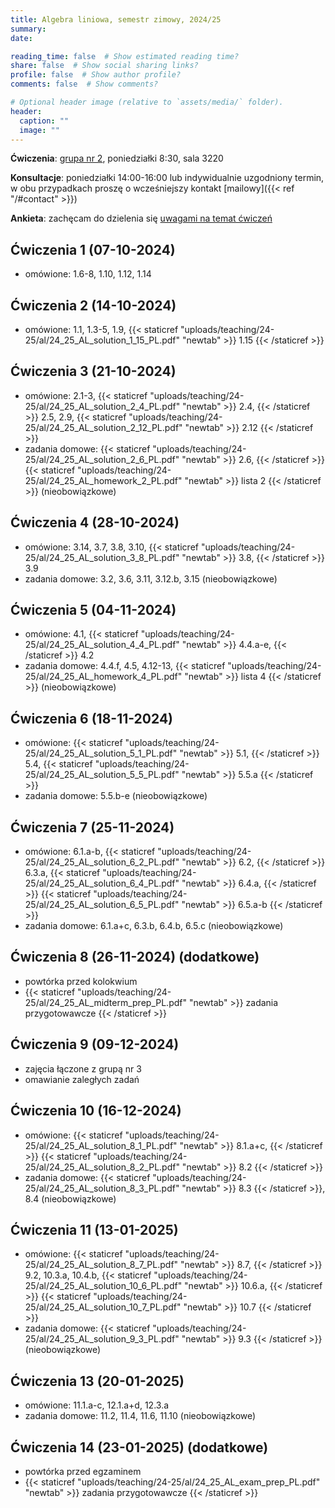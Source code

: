 ```yaml
---
title: Algebra liniowa, semestr zimowy, 2024/25
summary: 
date: 

reading_time: false  # Show estimated reading time?
share: false  # Show social sharing links?
profile: false  # Show author profile?
comments: false  # Show comments?

# Optional header image (relative to `assets/media/` folder).
header:
  caption: ""
  image: ""
---
```


**Ćwiczenia**: [grupa nr 2](https://usosweb.mimuw.edu.pl/kontroler.php?_action=katalog2/przedmioty/pokazZajecia&zaj_cyk_id=539777&gr_nr=2), poniedziałki 8:30, sala 3220

**Konsultacje**: poniedziałki 14:00-16:00 lub indywidualnie uzgodniony termin, w obu przypadkach proszę o wcześniejszy kontakt [mailowy]({{< ref "/#contact" >}})

**Ankieta**: zachęcam do dzielenia się [uwagami na temat ćwiczeń](https://docs.google.com/forms/d/e/1FAIpQLSfSoMb8Fyt6cVvc0bmzPR_cv38ibVP3MYOKfQvMBZvOqDjJ5A/viewform?usp=sf_link)

## Ćwiczenia 1 (07-10-2024)
- omówione: 1.6-8, 1.10, 1.12, 1.14

## Ćwiczenia 2 (14-10-2024)
- omówione: 1.1, 1.3-5, 1.9, {{< staticref "uploads/teaching/24-25/al/24_25_AL_solution_1_15_PL.pdf" "newtab" >}} 1.15 {{< /staticref >}}

## Ćwiczenia 3 (21-10-2024)
- omówione: 2.1-3, {{< staticref "uploads/teaching/24-25/al/24_25_AL_solution_2_4_PL.pdf" "newtab" >}} 2.4, {{< /staticref >}} 2.5, 2.9, {{< staticref "uploads/teaching/24-25/al/24_25_AL_solution_2_12_PL.pdf" "newtab" >}} 2.12 {{< /staticref >}}
- zadania domowe: {{< staticref "uploads/teaching/24-25/al/24_25_AL_solution_2_6_PL.pdf" "newtab" >}} 2.6, {{< /staticref >}} {{< staticref "uploads/teaching/24-25/al/24_25_AL_homework_2_PL.pdf" "newtab" >}} lista 2 {{< /staticref >}} (nieobowiązkowe)

## Ćwiczenia 4 (28-10-2024)
- omówione: 3.14, 3.7, 3.8, 3.10, {{< staticref "uploads/teaching/24-25/al/24_25_AL_solution_3_8_PL.pdf" "newtab" >}} 3.8, {{< /staticref >}} 3.9
- zadania domowe: 3.2, 3.6, 3.11, 3.12.b, 3.15 (nieobowiązkowe) 

## Ćwiczenia 5 (04-11-2024)
- omówione: 4.1, {{< staticref "uploads/teaching/24-25/al/24_25_AL_solution_4_4_PL.pdf" "newtab" >}} 4.4.a-e, {{< /staticref >}} 4.2
- zadania domowe: 4.4.f, 4.5, 4.12-13, {{< staticref "uploads/teaching/24-25/al/24_25_AL_homework_4_PL.pdf" "newtab" >}} lista 4 {{< /staticref >}} (nieobowiązkowe)

## Ćwiczenia 6 (18-11-2024)
- omówione: {{< staticref "uploads/teaching/24-25/al/24_25_AL_solution_5_1_PL.pdf" "newtab" >}} 5.1, {{< /staticref >}} 5.4, {{< staticref "uploads/teaching/24-25/al/24_25_AL_solution_5_5_PL.pdf" "newtab" >}} 5.5.a {{< /staticref >}}
- zadania domowe: 5.5.b-e (nieobowiązkowe)

## Ćwiczenia 7 (25-11-2024)
- omówione: 6.1.a-b, {{< staticref "uploads/teaching/24-25/al/24_25_AL_solution_6_2_PL.pdf" "newtab" >}} 6.2, {{< /staticref >}} 6.3.a, {{< staticref "uploads/teaching/24-25/al/24_25_AL_solution_6_4_PL.pdf" "newtab" >}} 6.4.a, {{< /staticref >}} {{< staticref "uploads/teaching/24-25/al/24_25_AL_solution_6_5_PL.pdf" "newtab" >}} 6.5.a-b {{< /staticref >}}
- zadania domowe: 6.1.a+c, 6.3.b, 6.4.b, 6.5.c (nieobowiązkowe)

## Ćwiczenia 8 (26-11-2024) (dodatkowe)
- powtórka przed kolokwium
- {{< staticref "uploads/teaching/24-25/al/24_25_AL_midterm_prep_PL.pdf" "newtab" >}} zadania przygotowawcze {{< /staticref >}}

## Ćwiczenia 9 (09-12-2024)
- zajęcia łączone z grupą nr 3
- omawianie zaległych zadań

## Ćwiczenia 10 (16-12-2024)
- omówione: {{< staticref "uploads/teaching/24-25/al/24_25_AL_solution_8_1_PL.pdf" "newtab" >}} 8.1.a+c, {{< /staticref >}} {{< staticref "uploads/teaching/24-25/al/24_25_AL_solution_8_2_PL.pdf" "newtab" >}} 8.2 {{< /staticref >}}
- zadania domowe: {{< staticref "uploads/teaching/24-25/al/24_25_AL_solution_8_3_PL.pdf" "newtab" >}} 8.3 {{< /staticref >}}, 8.4 (nieobowiązkowe)

## Ćwiczenia 11 (13-01-2025)
- omówione: {{< staticref "uploads/teaching/24-25/al/24_25_AL_solution_8_7_PL.pdf" "newtab" >}} 8.7, {{< /staticref >}} 9.2, 10.3.a, 10.4.b, {{< staticref "uploads/teaching/24-25/al/24_25_AL_solution_10_6_PL.pdf" "newtab" >}} 10.6.a, {{< /staticref >}} {{< staticref "uploads/teaching/24-25/al/24_25_AL_solution_10_7_PL.pdf" "newtab" >}} 10.7 {{< /staticref >}}
- zadania domowe: {{< staticref "uploads/teaching/24-25/al/24_25_AL_solution_9_3_PL.pdf" "newtab" >}} 9.3 {{< /staticref >}} (nieobowiązkowe)

## Ćwiczenia 13 (20-01-2025)
- omówione: 11.1.a-c, 12.1.a+d, 12.3.a
- zadania domowe: 11.2, 11.4, 11.6, 11.10 (nieobowiązkowe)

## Ćwiczenia 14 (23-01-2025) (dodatkowe)
- powtórka przed egzaminem
- {{< staticref "uploads/teaching/24-25/al/24_25_AL_exam_prep_PL.pdf" "newtab" >}} zadania przygotowawcze {{< /staticref >}}



<!-- ## Ćwiczenia 2 (16-10-2023)
- omówione (seria 2): 1-3, {{< staticref "uploads/teaching/23-24/al/23_24_AL_solution_2_4_PL.pdf" "newtab" >}} 4 {{< /staticref >}}, 5, {{< staticref "uploads/teaching/23-24/al/23_24_AL_solution_2_6_PL.pdf" "newtab" >}} 6 {{< /staticref >}}, 9, {{< staticref "uploads/teaching/23-24/al/23_24_AL_solution_2_12_PL.pdf" "newtab" >}} 12 {{< /staticref >}}
- {{< staticref "uploads/teaching/23-24/al/23_24_AL_homework_2_PL.pdf" "newtab" >}} zadania domowe {{< /staticref >}} (nieobowiązkowe)

## Ćwiczenia 3 (23-10-2023)
- omówione (seria 3): 6, 7, {{< staticref "uploads/teaching/23-24/al/23_24_AL_solution_3_8_PL.pdf" "newtab" >}} 8 {{< /staticref >}}, 10, 14

## Ćwiczenia 4 (06-11-2023)
- omówione (seria 4): 1, 2, {{< staticref "uploads/teaching/23-24/al/23_24_AL_solution_4_4_PL.pdf" "newtab" >}} 4 {{< /staticref >}}
- {{< staticref "uploads/teaching/23-24/al/23_24_AL_homework_4_PL.pdf" "newtab" >}} zadania domowe {{< /staticref >}} (nieobowiązkowe)

## Ćwiczenia 5 (13-11-2023)
- omówione (seria 5): 1, 4, {{< staticref "uploads/teaching/23-24/al/23_24_AL_solution_5_5_PL.pdf" "newtab" >}} 5 {{< /staticref >}} (częściowo)

## Ćwiczenia 6 (20-11-2023)
- omówione (seria 6): 1, {{< staticref "uploads/teaching/23-24/al/23_24_AL_solution_6_2_PL.pdf" "newtab" >}} 2 {{< /staticref >}}, {{< staticref "uploads/teaching/23-24/al/23_24_AL_solution_6_4_PL.pdf" "newtab" >}} 4 {{< /staticref >}}

## Ćwiczenia 7 (20-11-2023) (dodatkowe)
- powtórka przed kolokwium
- {{< staticref "uploads/teaching/23-24/al/23_24_AL_midterm_prep_PL.pdf" "newtab" >}} zadania przygotowawcze {{< /staticref >}}
- omówione: {{< staticref "uploads/teaching/23-24/al/23_24_AL_solution_6_5_PL.pdf" "newtab" >}} 6.5 {{< /staticref >}} i 4, 6 z przygotowawczych -->
<!-- - od 14:15 do 16:00 w tej samej sali co ćwiczenia -->

<!-- ## Ćwiczenia 8 (27-11-2023)
- omówione: {{< staticref "uploads/teaching/23-24/al/23_24_AL_solution_midterm_exam_PL.pdf" "newtab" >}} zadania z kolokwium {{< /staticref >}}

## Ćwiczenia 9 (04-12-2023)
- omówione (seria 7): 2-5, 7, 9, 13

## Ćwiczenia 10 (18-12-2023)
- omówione (seria 8): {{< staticref "uploads/teaching/23-24/al/23_24_AL_solution_8_1_PL.pdf" "newtab" >}} 1 {{< /staticref >}}, {{< staticref "uploads/teaching/23-24/al/23_24_AL_solution_8_2_PL.pdf" "newtab" >}} 2 {{< /staticref >}}
- zadania domowe (seria 8): {{< staticref "uploads/teaching/23-24/al/23_24_AL_solution_8_3_PL.pdf" "newtab" >}} 3 {{< /staticref >}}, 4

## Ćwiczenia 11 (08-01-2024)
- omówione (seria 8): 7, (seria 9): 2, {{< staticref "uploads/teaching/23-24/al/23_24_AL_solution_9_3_PL.pdf" "newtab" >}} 3 {{< /staticref >}}

## Ćwiczenia 12 (15-01-2024)
- omówione (seria 10): 3, 4, 5, {{< staticref "uploads/teaching/23-24/al/23_24_AL_solution_10_6_PL.pdf" "newtab" >}} 6 {{< /staticref >}}, {{< staticref "uploads/teaching/23-24/al/23_24_AL_solution_10_7_PL.pdf" "newtab" >}} 7 {{< /staticref >}}

## Ćwiczenia 13 (22-01-2024)
- omówione (seria 11): 1, (seria 12): 1, 3

## Ćwiczenia 14 (29-01-2024) (dodatkowe)
- powtórka przed egzaminem
- {{< staticref "uploads/teaching/23-24/al/23_24_AL_exam_prep_PL.pdf" "newtab" >}} zadania przygotowawcze {{< /staticref >}}
- omówione: 1, 3, 4, 5, {{< staticref "uploads/teaching/23-24/al/23_24_AL_solution_exam_prep_6_PL.pdf" "newtab" >}} 6 {{< /staticref >}} -->
<!-- - od 14:00 w sali 3260 -->